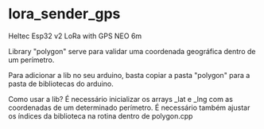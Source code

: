 # lora_sender_gps

Heltec Esp32 v2 LoRa with GPS NEO 6m

Library "polygon" serve para validar uma coordenada geográfica dentro de um perímetro.

Para adicionar a lib no seu arduino, basta copiar a pasta "polygon" para a pasta de bibliotecas do arduino.

Como usar a lib?
 É necessário inicializar os arrays _lat e _lng com as coordenadas de um determinado perímetro.
 É necessário também ajustar os índices da biblioteca na rotina dentro de polygon.cpp
